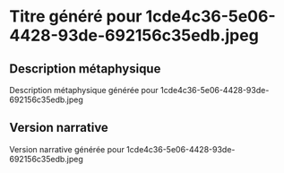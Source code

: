 # Titre généré pour 1cde4c36-5e06-4428-93de-692156c35edb.jpeg

## Description métaphysique
Description métaphysique générée pour 1cde4c36-5e06-4428-93de-692156c35edb.jpeg

## Version narrative
Version narrative générée pour 1cde4c36-5e06-4428-93de-692156c35edb.jpeg
